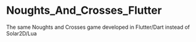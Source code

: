 # Noughts_And_Crosses_Flutter
The same Noughts and Crosses game developed in Flutter/Dart instead of Solar2D/Lua
